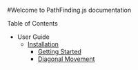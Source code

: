 #Welcome to PathFinding.js documentation

Table of Contents

* User Guide
  * [Installation](./user-guide/installation.md)
	* [Getting Started](./user-guide/getting-started.md)
	* [Diagonal Movement](./user-guide/diagonal-movement.md)

